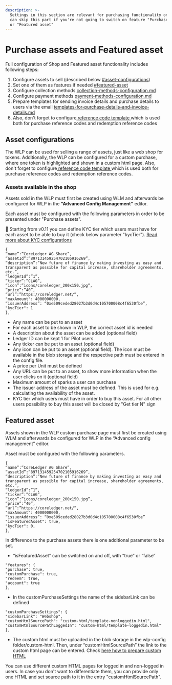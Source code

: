 ```yaml
---
description: >-
  Settings in this section are relevant for purchasing functionality only. You
  can skip this part if you're not going to switch on feature "Purchase assets"
  or "Featured asset"
---
```


# Purchase assets and Featured asset

Full configuration of Shop and Featured asset functionality includes following steps:

1. Configure assets to sell (described below [#asset-configurations](./#asset-configurations "mention"))
2. Set one of them as features if needed [#featured-asset](./#featured-asset "mention")
3. Configure collection methods [collection-methods-configuration.md](collection-methods-configuration.md "mention")
4. Configure payment methods [payment-methods-configuration.md](payment-methods-configuration.md "mention")
5. Prepare templates for sending invoice details and purchase details to users via the email [templates-for-purchase-details-and-invoice-details.md](templates-for-purchase-details-and-invoice-details.md "mention")
6. Also, don't forget to configure[ reference code template ](../#reference-code-template)which is used both for purchase reference codes and redemption reference codes

## Asset configurations

The WLP can be used for selling a range of assets, just like a web shop for tokens. Additionally, the WLP can be configured for a custom purchase, where one token is highlighted and shown in a custom html page. Also, don't forget to configure[ reference code template ](../#reference-code-template)which is used both for purchase reference codes and redemption reference codes.

### Assets available in the shop

Assets sold in the WLP must first be created using WLM and afterwards be configured for WLP in the **“Advanced Config Management”** editor.

Each asset must be configured with the following parameters in order to be presented under "Purchase assets".

:tada: Starting from v0.11 you can define KYC tier which users must have for each asset to be able to buy it (check below parameter "kycTier"). [Read more about KYC configurations](../kyc-checks.md)

```
{
“name”:”CoreLedger AG Share”,
“assetId”:”897131459254702105916269”,
“description”:”New future of finance by making investing as easy and transparent as possible for capital increase, shareholder agreements, etc.”,
“ledgerId”:”1”,
“ticker”:”CLAG”,
“icon”:”icons/coreledger_200x150.jpg”,
“price”:”40”,
“url”:”https://coreledger.net/”,
"maxAmount": 4000000000,
“issuerAddress”: “0xe509ceded28027b3d0d4c105700008c4f6530fbe”,
"kycTier": 1
},
```

* Any name can be put to an asset
* For each asset to be shown in WLP, the correct asset id is needed
* A description about the asset can be added (optional field)
* Ledger ID can be kept 1 for Pilot users
* Any ticker can be put to an asset (optional field)
* Any icon can be put to an asset (optional field). The icon must be available in the blob storage and the respective path must be entered in the config file.
* A price per Unit must be defined
* Any URL can be put to an asset, to show more information when the user clicks on it (optional field)
* Maximum amount of sparks a user can purchase
* The issuer address of the asset must be defined. This is used for e.g. calculating the availability of the asset.
* KYC tier which users must have in order to buy this asset. For all other users possibility to buy this asset will be closed by "Get tier N" sign

## Featured asset

Assets shown in the WLP custom purchase page must first be created using WLM and afterwards be configured for WLP in the “Advanced config management” editor.

Asset must be configured with the following parameters.

```
{
“name”:”CoreLedger AG Share”,
“assetId”:”897131459254702105916269”,
“description”:”New future of finance by making investing as easy and transparent as possible for capital increase, shareholder agreements, etc.”,
“ledgerId”:”1”,
“ticker”:”CLAG”,
“icon”:”icons/coreledger_200x150.jpg”,
“price”:”40”,
“url”:”https://coreledger.net/”,
"maxAmount": 4000000000,
“issuerAddress”: “0xe509ceded28027b3d0d4c105700008c4f6530fbe”
"isFeaturedAsset": true,
"kycTier": 0,
},
```

In difference to the purchase assets there is one additional parameter to be set.

* “isFeaturedAsset” can be switched on and off, with “true” or “false”

```
"features": {
"purchase": true,
"customPurchase": true,
"redeem": true,
"account": true
},
```

* In the customPurchaseSettings the name of the sidebarLink can be defined

```
"customPurchaseSettings": {
"sidebarLink": "Webshop",
"customHtmlSourcePath": "custom-html/template-nonloggedin.html",
"customHtmlSourcePathLoggedIn": "custom-html/template-loggedin.html"
},
```

* The custom html must be uploaded in the blob storage in the wlp-config folder/custom-html. Then, under “customHtmlSourcePath” the link to the custom html page can be entered. Check [here how to prepare custom HTML](../../how-to-prepare-custom-html.md)

You can use different custom HTML pages for logged in and non-logged in users. In case you don't want to differentiate them, you can provide only one HTML and set source path to it in the entry "customHtmlSourcePath".
